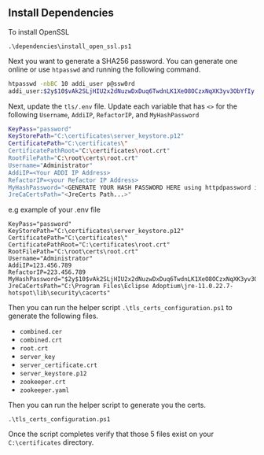 ## Install Dependencies
To install OpenSSL 
```
.\dependencies\install_open_ssl.ps1
```

Next you want to generate a SHA256 password. You can generate one online or use `htpasswd` and running the following command.

```bash
htpasswd -nbBC 10 addi_user p@ssw0rd
addi_user:$2y$10$vAk2SLjHIU2x2dNuzwDxDuq6TwdnLK1XeO8OCzxNqXK3yv3ObYfIy
````

Next, update the `tls/.env` file. Update each variable that has `<>` for the following `Username`, `AddiIP`, `RefactorIP`, and `MyHashPassword`
```bash
KeyPass="password"
KeyStorePath="C:\certificates\server_keystore.p12"
CertificatePath="C:\certificates\"
CertificatePathRoot="C:\certificates\root.crt"
RootFilePath="C:\root\certs\root.crt"
Username="Administrator"
AddiIP=<Your ADDI IP Address>
RefactorIP=<your Refactor IP Address>
MyHashPassword="<GENERATE YOUR HASH PASSWORD HERE using httpdpassword i.e 2$y$10....Iy>"
JreCaCertsPath="<JreCerts Path...>"
```

e.g example of your .env file

```
KeyPass="password"
KeyStorePath="C:\certificates\server_keystore.p12"
CertificatePath="C:\certificates\"
CertificatePathRoot="C:\certificates\root.crt"
RootFilePath="C:\root\certs\root.crt"
Username="Administrator"
AddiIP=123.456.789
RefactorIP=223.456.789
MyHashPassword="$2y$10$vAk2SLjHIU2x2dNuzwDxDuq6TwdnLK1XeO8OCzxNqXK3yv3ObYfIy"
JreCaCertsPath="C:\Program Files\Eclipse Adoptium\jre-11.0.22.7-hotspot\lib\security\cacerts"
```

Then you can run the helper script `.\tls_certs_configuration.ps1` to generate the following files.
- `combined.cer`
- `combined.crt`
- `root.crt`
- `server_key`
- `server_certificate.crt`
- `server_keystore.p12`
- `zookeeper.crt`
- `zookeeper.yaml`


Then you can run the helper script to generate you the certs. 
```
.\tls_certs_configuration.ps1
```

Once the script completes verify that those 5 files exist on your `C:\certificates` directory.